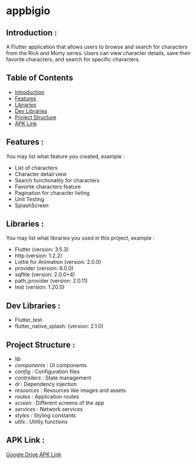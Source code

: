 # appbigio


## <a name="introduction"></a> Introduction :
A Flutter application that allows users to browse and search for characters from the Rick and Morty series. Users can view character details, save their favorite characters, and search for specific characters.
## Table of Contents

- [Introduction](#introduction)
- [Features](#features)
- [Libraries](#libraries)
- [Dev Libraries](#dev-libraries)
- [Project Structure](#project-structure)
- [APK Link](#apk-link)


## <a name="features"></a> Features :
You may list what feature you created, example :
- List of characters
- Character detail view
- Search functionality for characters
- Favorite characters feature
- Pagination for character listing
- Unit Testing
- SplashScreen

## <a name="libraries"></a> Libraries :
You may list what libraries you used in this project, example :
- Flutter (version: 3.5.3)
- http (version: 1.2.2)
- Lottie for Animation (version: 2.0.0)
- provider (version: 6.0.0)
- sqflite (version: 2.0.0+4)
- path_provider (version: 2.0.11)
- test (version: 1.20.0)

## <a name="dev-libraries"></a> Dev Libraries :
- Flutter_test
- flutter_native_splash: (version: 2.1.0)

## <a name="project-structures"></a> Project Structure :
* *lib*
* *components* : UI components
* *config* : Configuration files
* *controllers* : State management
* *di* : Dependency injection
* *resources* : Resources like images and assets
* *routes* : Application routes
* *screen* : Different screens of the app
* *services* : Network services
* *styles* : Styling constants
* *utils* : Utility functions


## <a name="apk-link"></a> APK Link :
[Google Drive APK Link](https://drive.google.com/drive/folders/1opNx-9UE11CqpXc6mJNHzVe5Mol1c7rv?usp=sharing)

